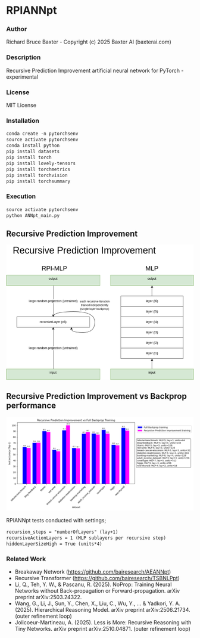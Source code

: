 # RPIANNpt

### Author

Richard Bruce Baxter - Copyright (c) 2025 Baxter AI (baxterai.com)

### Description

Recursive Prediction Improvement artificial neural network for PyTorch - experimental 

### License

MIT License

### Installation
```
conda create -n pytorchsenv
source activate pytorchsenv
conda install python
pip install datasets
pip install torch
pip install lovely-tensors
pip install torchmetrics
pip install torchvision
pip install torchsummary
```

### Execution
```
source activate pytorchsenv
python ANNpt_main.py
```

## Recursive Prediction Improvement

![RecursivePredictionImprovementImplementation1a.png](https://github.com/bairesearch/RPIANNpt/blob/main/graph/RecursivePredictionImprovementImplementation1a.png?raw=true)

## Recursive Prediction Improvement vs Backprop performance

![RecursivePredictionImprovementVsBackpropTestAccuracy-SMALL.png](https://github.com/bairesearch/RPIANNpt/blob/main/graph/RecursivePredictionImprovementVsBackpropTestAccuracy-SMALL.png?raw=true)

RPIANNpt tests conducted with settings;
```
recursion_steps = "numberOfLayers" (lay+1)
recursiveActionLayers = 1 (MLP sublayers per recursive step)
hiddenLayerSizeHigh = True (units*4)
```

### Related Work

* Breakaway Network (https://github.com/bairesearch/AEANNpt)
* Recursive Transformer (https://github.com/bairesearch/TSBNLPpt)
* Li, Q., Teh, Y. W., & Pascanu, R. (2025). NoProp: Training Neural Networks without Back-propagation or Forward-propagation. arXiv preprint arXiv:2503.24322.
* Wang, G., Li, J., Sun, Y., Chen, X., Liu, C., Wu, Y., ... & Yadkori, Y. A. (2025). Hierarchical Reasoning Model. arXiv preprint arXiv:2506.21734. (outer refinement loop)
* Jolicoeur-Martineau, A. (2025). Less is More: Recursive Reasoning with Tiny Networks. arXiv preprint arXiv:2510.04871. (outer refinement loop)
